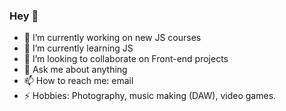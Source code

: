 ### Hey 👋
- 🔭 I’m currently working on new JS courses
- 🌱 I’m currently learning JS
- 👯 I’m looking to collaborate on Front-end projects
- 💬 Ask me about anything
- 📫 How to reach me: email
- ⚡ Hobbies: Photography, music making (DAW), video games.

